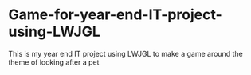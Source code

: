 # Game-for-year-end-IT-project-using-LWJGL

This is my year end IT project using LWJGL to make a game around the theme of looking after a pet

